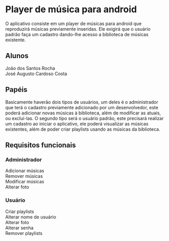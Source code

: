 # Player de música para android

O aplicativo consiste em um player de músicas para android que reproduzirá músicas previamente inseridas. Ele exigirá que o usuário padrão faça um cadastro dando-lhe acesso a biblioteca de músicas existente.

## Alunos
João dos Santos Rocha\
José Augusto Cardoso Costa

## Papéis
Basicamente haverão dois tipos de usuários, um deles é o administrador que terá o cadastro previamente adicionado por um desenvolvedor, este poderá adicionar novas músicas à biblioteca, além de modificar as atuais, ou excluí-las. O segundo tipo será o usuário padrão, este precisará realizar um cadastro ao iniciar o aplicativo, ele poderá visualizar as músicas existentes, além de poder criar playlists usando as músicas da biblioteca.

## Requisitos funcionais
### Administrador
Adicionar músicas\
Remover músicas\
Modificar músicas\
Alterar foto

### Usuário
Criar playlists\
Alterar nome de usuário\
Alterar foto\
Alterar senha\
Remover playlists
